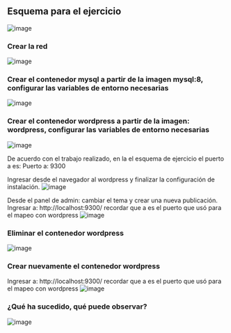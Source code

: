 ## Esquema para el ejercicio
![image](https://github.com/CristianDTV/2024A-ISWD633-GR1Cristian/assets/158982181/0b553ba7-7fd7-4b21-ba31-4c16082f18a2)

### Crear la red
![image](https://github.com/CristianDTV/2024A-ISWD633-GR1Cristian/assets/158982181/f5eb2ae3-293c-4f82-a075-14c98deb0523)

### Crear el contenedor mysql a partir de la imagen mysql:8, configurar las variables de entorno necesarias
![image](https://github.com/CristianDTV/2024A-ISWD633-GR1Cristian/assets/158982181/476c7df4-88aa-4ffe-a5d3-b815731e28e0)

### Crear el contenedor wordpress a partir de la imagen: wordpress, configurar las variables de entorno necesarias
![image](https://github.com/CristianDTV/2024A-ISWD633-GR1Cristian/assets/158982181/6e1ddf22-5255-47b8-a365-be09e0fc91d1)

De acuerdo con el trabajo realizado, en la el esquema de ejercicio el puerto a es: Puerto a: 9300

Ingresar desde el navegador al wordpress y finalizar la configuración de instalación.
![image](https://github.com/CristianDTV/2024A-ISWD633-GR1Cristian/assets/158982181/4df3a53e-c472-4e4b-8cfd-36ea56944f0e)

Desde el panel de admin: cambiar el tema y crear una nueva publicación.
Ingresar a: http://localhost:9300/ 
recordar que a es el puerto que usó para el mapeo con wordpress
![image](https://github.com/CristianDTV/2024A-ISWD633-GR1Cristian/assets/158982181/eaf2b86c-3703-4576-9bfd-2ae99f876196)

### Eliminar el contenedor wordpress
![image](https://github.com/CristianDTV/2024A-ISWD633-GR1Cristian/assets/158982181/c037d1c0-44cc-4377-865d-47a4db9162a7)

### Crear nuevamente el contenedor wordpress
Ingresar a: http://localhost:9300/ 
recordar que a es el puerto que usó para el mapeo con wordpress
![image](https://github.com/CristianDTV/2024A-ISWD633-GR1Cristian/assets/158982181/87b9ba63-ee80-4f77-bf64-0f7936b667a9)

### ¿Qué ha sucedido, qué puede observar?
![image](https://github.com/CristianDTV/2024A-ISWD633-GR1Cristian/assets/158982181/b8dbeeb7-3b40-4d8f-a452-0b55161d9986)







